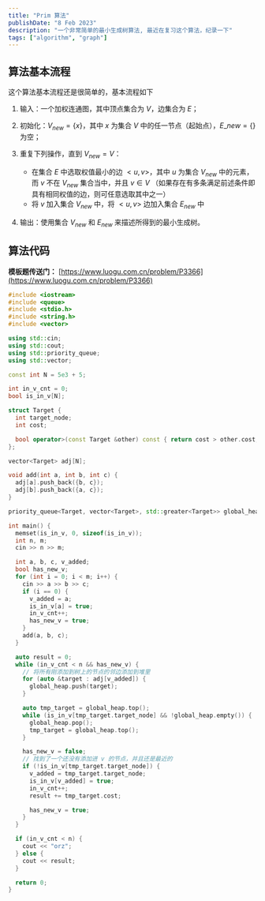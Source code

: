 ```yaml
---
title: "Prim 算法"
publishDate: "8 Feb 2023"
description: "一个非常简单的最小生成树算法, 最近在复习这个算法，纪录一下"
tags: ["algorithm", "graph"]
---
```


## 算法基本流程

这个算法基本流程还是很简单的，基本流程如下

1. 输入：一个加权连通图，其中顶点集合为 $V$，边集合为 $E$；
2. 初始化：$V_{new} = \{x\}$，其中 $x$ 为集合 $V$ 中的任一节点（起始点），$E\_{new} = \{\}$ 为空；
3. 重复下列操作，直到 $V_{new} = V$：

   - 在集合 $E$ 中选取权值最小的边 $<u, v>$，其中 $u$ 为集合 $V_{new}$ 中的元素，而 $v$ 不在 $V_{new}$ 集合当中，并且 $v ∈ V$
     （如果存在有多条满足前述条件即具有相同权值的边，则可任意选取其中之一）
   - 将 $v$ 加入集合 $V_{new}$ 中，将 $<u, v>$ 边加入集合 $E_{new}$ 中

4. 输出：使用集合 $V_{new}$ 和 $E_{new}$ 来描述所得到的最小生成树。

## 算法代码

**模板题传送门：** [https://www.luogu.com.cn/problem/P3366](https://www.luogu.com.cn/problem/P3366)

```cpp
#include <iostream>
#include <queue>
#include <stdio.h>
#include <string.h>
#include <vector>

using std::cin;
using std::cout;
using std::priority_queue;
using std::vector;

const int N = 5e3 + 5;

int in_v_cnt = 0;
bool is_in_v[N];

struct Target {
  int target_node;
  int cost;

  bool operator>(const Target &other) const { return cost > other.cost; }
};

vector<Target> adj[N];

void add(int a, int b, int c) {
  adj[a].push_back({b, c});
  adj[b].push_back({a, c});
}

priority_queue<Target, vector<Target>, std::greater<Target>> global_heap;

int main() {
  memset(is_in_v, 0, sizeof(is_in_v));
  int n, m;
  cin >> n >> m;

  int a, b, c, v_added;
  bool has_new_v;
  for (int i = 0; i < m; i++) {
    cin >> a >> b >> c;
    if (i == 0) {
      v_added = a;
      is_in_v[a] = true;
      in_v_cnt++;
      has_new_v = true;
    }
    add(a, b, c);
  }

  auto result = 0;
  while (in_v_cnt < n && has_new_v) {
    // 将所有刚添加到树上的节点的邻边添加到堆里
    for (auto &target : adj[v_added]) {
      global_heap.push(target);
    }

    auto tmp_target = global_heap.top();
    while (is_in_v[tmp_target.target_node] && !global_heap.empty()) {
      global_heap.pop();
      tmp_target = global_heap.top();
    }

    has_new_v = false;
    // 找到了一个还没有添加进 v 的节点，并且还是最近的
    if (!is_in_v[tmp_target.target_node]) {
      v_added = tmp_target.target_node;
      is_in_v[v_added] = true;
      in_v_cnt++;
      result += tmp_target.cost;

      has_new_v = true;
    }
  }

  if (in_v_cnt < n) {
    cout << "orz";
  } else {
    cout << result;
  }

  return 0;
}
```
